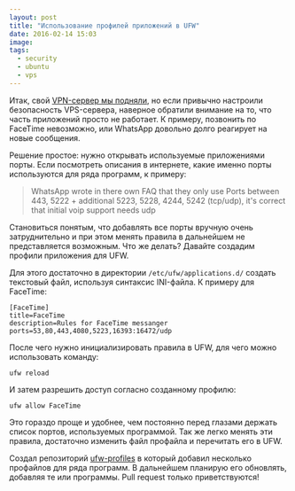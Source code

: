 ```yaml
---
layout: post
title: "Использование профилей приложений в UFW"
date: 2016-02-14 15:03
image: 
tags: 
  - security
  - ubuntu
  - vps
---
```


Итак, свой [VPN-сервер мы подняли](http://www.juev.org/2016/02/12/docker-vpn/ "Свой VPN-сервер с использованием Docker"), но если привычно настроили безопасность VPS-сервера, наверное обратили внимание на то, что часть приложений просто не работает. К примеру, позвонить по FaceTime невозможно, или WhatsApp довольно долго реагирует на новые сообщения.

Решение простое: нужно открывать используемые приложениями порты. Если посмотреть описания в интернете, какие именно порты используются для ряда программ, к примеру:

> WhatsApp wrote in there own FAQ that they only use Ports between 443, 5222 + additional 5223, 5228, 4244, 5242 (tcp/udp), it's correct that initial voip support needs udp

Становиться понятым, что добавлять все порты вручную очень затруднительно и при этом менять правила в дальнейшем не представляется возможным. Что же делать? Давайте создадим профили приложения для UFW.

Для этого достаточно в директории `/etc/ufw/applications.d/` создать текстовый файл, используя синтаксис INI-файла. К примеру для FaceTime:

    [FaceTime]
    title=FaceTime
    description=Rules for FaceTime messanger
    ports=53,80,443,4080,5223,16393:16472/udp

После чего нужно инициализировать правила в UFW, для чего можно использовать команду:

    ufw reload

И затем разрешить доступ согласно созданному профилю:

    ufw allow FaceTime

Это гораздо проще и удобнее, чем постоянно перед глазами держать список портов, используемых программой. Так же легко менять эти правила, достаточно изменить файл профайла и перечитать его в UFW.

Создал репозиторий [ufw-profiles](https://github.com/Juev/ufw-profiles "ufw-profiles") в который добавил несколько профайлов для ряда программ. В дальнейшем планирую его обновлять, добавляя те или программы. Pull request только приветствуются!
